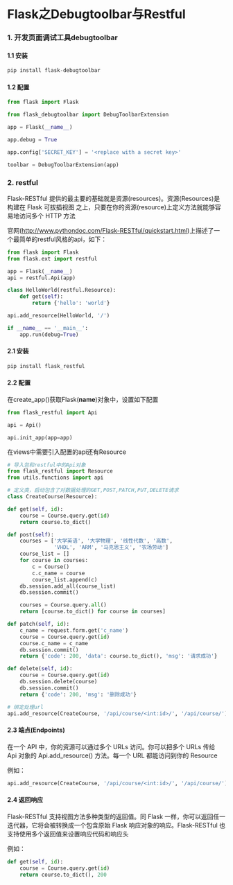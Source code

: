 # Flask之Debugtoolbar与Restful


### 1. 开发页面调试工具debugtoolbar

#### 1.1 安装

```python
pip install flask-debugtoolbar
```

#### 1.2 配置

```python
from flask import Flask

from flask_debugtoolbar import DebugToolbarExtension

app = Flask(__name__)

app.debug = True

app.config['SECRET_KEY'] = '<replace with a secret key>'

toolbar = DebugToolbarExtension(app)
```

### 2. restful

Flask-RESTful 提供的最主要的基础就是资源(resources)。资源(Resources)是构建在 Flask 可拔插视图 之上，只要在你的资源(resource)上定义方法就能够容易地访问多个 HTTP 方法

官网(http://www.pythondoc.com/Flask-RESTful/quickstart.html)上描述了一个最简单的restful风格的api，如下：

```python
from flask import Flask
from flask.ext import restful

app = Flask(__name__)
api = restful.Api(app)

class HelloWorld(restful.Resource):
    def get(self):
        return {'hello': 'world'}

api.add_resource(HelloWorld, '/')

if __name__ == '__main__':
    app.run(debug=True)	
```


#### 2.1 安装

```python
pip install flask_restful
```

#### 2.2 配置

在create_app()获取Flask(__name__)对象中，设置如下配置

```python
from flask_restful import Api

api = Api()

api.init_app(app=app)
```

在views中需要引入配置的api还有Resource
```python
# 导入包和restful中的Api对象
from flask_restful import Resource
from utils.functions import api

# 定义类，启动包含了对数据处理的GET,POST,PATCH,PUT,DELETE请求
class CreateCourse(Resource):

def get(self, id):
    course = Course.query.get(id)
    return course.to_dict()

def post(self):
    courses = ['大学英语', '大学物理', '线性代数', '高数',
               'VHDL', 'ARM', '马克思主义', '农场劳动']
    course_list = []
    for course in courses:
        c = Course()
        c.c_name = course
        course_list.append(c)
    db.session.add_all(course_list)
    db.session.commit()

    courses = Course.query.all()
    return [course.to_dict() for course in courses]

def patch(self, id):
    c_name = request.form.get('c_name')
    course = Course.query.get(id)
    course.c_name = c_name
    db.session.commit()
    return {'code': 200, 'data': course.to_dict(), 'msg': '请求成功'}

def delete(self, id):
    course = Course.query.get(id)
    db.session.delete(course)
    db.session.commit()
    return {'code': 200, 'msg': '删除成功'}

# 绑定处理url
api.add_resource(CreateCourse, '/api/course/<int:id>/', '/api/course/')
```

#### 2.3 端点(Endpoints)

在一个 API 中，你的资源可以通过多个 URLs 访问。你可以把多个 URLs 传给 Api 对象的 Api.add_resource() 方法。每一个 URL 都能访问到你的 Resource

例如：

```python
api.add_resource(CreateCourse, '/api/course/<int:id>/', '/api/course/')
```

#### 2.4 返回响应

Flask-RESTful 支持视图方法多种类型的返回值。同 Flask 一样，你可以返回任一迭代器，它将会被转换成一个包含原始 Flask 响应对象的响应。Flask-RESTful 也支持使用多个返回值来设置响应代码和响应头

例如：

```python
def get(self, id):
    course = Course.query.get(id)
    return course.to_dict(), 200
```